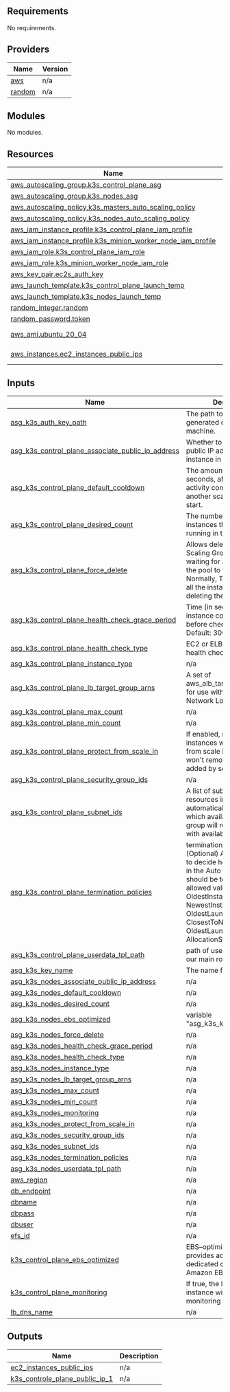 <!-- BEGIN_TF_DOCS -->
## Requirements

No requirements.

## Providers

| Name | Version |
|------|---------|
| <a name="provider_aws"></a> [aws](#provider\_aws) | n/a |
| <a name="provider_random"></a> [random](#provider\_random) | n/a |

## Modules

No modules.

## Resources

| Name | Type |
|------|------|
| [aws_autoscaling_group.k3s_control_plane_asg](https://registry.terraform.io/providers/hashicorp/aws/latest/docs/resources/autoscaling_group) | resource |
| [aws_autoscaling_group.k3s_nodes_asg](https://registry.terraform.io/providers/hashicorp/aws/latest/docs/resources/autoscaling_group) | resource |
| [aws_autoscaling_policy.k3s_masters_auto_scaling_policy](https://registry.terraform.io/providers/hashicorp/aws/latest/docs/resources/autoscaling_policy) | resource |
| [aws_autoscaling_policy.k3s_nodes_auto_scaling_policy](https://registry.terraform.io/providers/hashicorp/aws/latest/docs/resources/autoscaling_policy) | resource |
| [aws_iam_instance_profile.k3s_control_plane_iam_profile](https://registry.terraform.io/providers/hashicorp/aws/latest/docs/resources/iam_instance_profile) | resource |
| [aws_iam_instance_profile.k3s_minion_worker_node_iam_profile](https://registry.terraform.io/providers/hashicorp/aws/latest/docs/resources/iam_instance_profile) | resource |
| [aws_iam_role.k3s_control_plane_iam_role](https://registry.terraform.io/providers/hashicorp/aws/latest/docs/resources/iam_role) | resource |
| [aws_iam_role.k3s_minion_worker_node_iam_role](https://registry.terraform.io/providers/hashicorp/aws/latest/docs/resources/iam_role) | resource |
| [aws_key_pair.ec2s_auth_key](https://registry.terraform.io/providers/hashicorp/aws/latest/docs/resources/key_pair) | resource |
| [aws_launch_template.k3s_control_plane_launch_temp](https://registry.terraform.io/providers/hashicorp/aws/latest/docs/resources/launch_template) | resource |
| [aws_launch_template.k3s_nodes_launch_temp](https://registry.terraform.io/providers/hashicorp/aws/latest/docs/resources/launch_template) | resource |
| [random_integer.random](https://registry.terraform.io/providers/hashicorp/random/latest/docs/resources/integer) | resource |
| [random_password.token](https://registry.terraform.io/providers/hashicorp/random/latest/docs/resources/password) | resource |
| [aws_ami.ubuntu_20_04](https://registry.terraform.io/providers/hashicorp/aws/latest/docs/data-sources/ami) | data source |
| [aws_instances.ec2_instances_public_ips](https://registry.terraform.io/providers/hashicorp/aws/latest/docs/data-sources/instances) | data source |

## Inputs

| Name | Description | Type | Default | Required |
|------|-------------|------|---------|:--------:|
| <a name="input_asg_k3s_auth_key_path"></a> [asg\_k3s\_auth\_key\_path](#input\_asg\_k3s\_auth\_key\_path) | The path to the public key generated on our local machine. | `string` | n/a | yes |
| <a name="input_asg_k3s_control_plane_associate_public_ip_address"></a> [asg\_k3s\_control\_plane\_associate\_public\_ip\_address](#input\_asg\_k3s\_control\_plane\_associate\_public\_ip\_address) | Whether to associate a public IP address with an instance in a VPC. | `string` | n/a | yes |
| <a name="input_asg_k3s_control_plane_default_cooldown"></a> [asg\_k3s\_control\_plane\_default\_cooldown](#input\_asg\_k3s\_control\_plane\_default\_cooldown) | The amount of time, in seconds, after a scaling activity completes before another scaling activity can start. | `any` | n/a | yes |
| <a name="input_asg_k3s_control_plane_desired_count"></a> [asg\_k3s\_control\_plane\_desired\_count](#input\_asg\_k3s\_control\_plane\_desired\_count) | The number of Amazon EC2 instances that should be running in the group. | `any` | n/a | yes |
| <a name="input_asg_k3s_control_plane_force_delete"></a> [asg\_k3s\_control\_plane\_force\_delete](#input\_asg\_k3s\_control\_plane\_force\_delete) | Allows deleting the Auto Scaling Group without waiting for all instances in the pool to terminate. Normally, Terraform drains all the instances before deleting the group. | `any` | n/a | yes |
| <a name="input_asg_k3s_control_plane_health_check_grace_period"></a> [asg\_k3s\_control\_plane\_health\_check\_grace\_period](#input\_asg\_k3s\_control\_plane\_health\_check\_grace\_period) | Time (in seconds) after instance comes into service before checking health. Default: 300 | `any` | n/a | yes |
| <a name="input_asg_k3s_control_plane_health_check_type"></a> [asg\_k3s\_control\_plane\_health\_check\_type](#input\_asg\_k3s\_control\_plane\_health\_check\_type) | EC2 or ELB. Controls how health checking is done. | `any` | n/a | yes |
| <a name="input_asg_k3s_control_plane_instance_type"></a> [asg\_k3s\_control\_plane\_instance\_type](#input\_asg\_k3s\_control\_plane\_instance\_type) | n/a | `any` | n/a | yes |
| <a name="input_asg_k3s_control_plane_lb_target_group_arns"></a> [asg\_k3s\_control\_plane\_lb\_target\_group\_arns](#input\_asg\_k3s\_control\_plane\_lb\_target\_group\_arns) | A set of aws\_alb\_target\_group ARNs, for use with Application or Network Load Balancing. | `any` | n/a | yes |
| <a name="input_asg_k3s_control_plane_max_count"></a> [asg\_k3s\_control\_plane\_max\_count](#input\_asg\_k3s\_control\_plane\_max\_count) | n/a | `any` | n/a | yes |
| <a name="input_asg_k3s_control_plane_min_count"></a> [asg\_k3s\_control\_plane\_min\_count](#input\_asg\_k3s\_control\_plane\_min\_count) | n/a | `any` | n/a | yes |
| <a name="input_asg_k3s_control_plane_protect_from_scale_in"></a> [asg\_k3s\_control\_plane\_protect\_from\_scale\_in](#input\_asg\_k3s\_control\_plane\_protect\_from\_scale\_in) | If enabled, newly launched instances will be protected from scale in by default. It won't remove instances added by scale out. | `any` | n/a | yes |
| <a name="input_asg_k3s_control_plane_security_group_ids"></a> [asg\_k3s\_control\_plane\_security\_group\_ids](#input\_asg\_k3s\_control\_plane\_security\_group\_ids) | n/a | `any` | n/a | yes |
| <a name="input_asg_k3s_control_plane_subnet_ids"></a> [asg\_k3s\_control\_plane\_subnet\_ids](#input\_asg\_k3s\_control\_plane\_subnet\_ids) | A list of subnet IDs to launch resources in. Subnets automatically determine which availability zones the group will reside. Conflicts with availability\_zones. | `any` | n/a | yes |
| <a name="input_asg_k3s_control_plane_termination_policies"></a> [asg\_k3s\_control\_plane\_termination\_policies](#input\_asg\_k3s\_control\_plane\_termination\_policies) | termination\_policies (Optional) A list of policies to decide how the instances in the Auto Scaling Group should be terminated. The allowed values are OldestInstance, NewestInstance, OldestLaunchConfiguration, ClosestToNextInstanceHour, OldestLaunchTemplate, AllocationStrategy, Default. | `any` | n/a | yes |
| <a name="input_asg_k3s_control_plane_userdata_tpl_path"></a> [asg\_k3s\_control\_plane\_userdata\_tpl\_path](#input\_asg\_k3s\_control\_plane\_userdata\_tpl\_path) | path of userdata.tpl file in our main root directory | `string` | n/a | yes |
| <a name="input_asg_k3s_key_name"></a> [asg\_k3s\_key\_name](#input\_asg\_k3s\_key\_name) | The name for the key pair. | `string` | n/a | yes |
| <a name="input_asg_k3s_nodes_associate_public_ip_address"></a> [asg\_k3s\_nodes\_associate\_public\_ip\_address](#input\_asg\_k3s\_nodes\_associate\_public\_ip\_address) | n/a | `any` | n/a | yes |
| <a name="input_asg_k3s_nodes_default_cooldown"></a> [asg\_k3s\_nodes\_default\_cooldown](#input\_asg\_k3s\_nodes\_default\_cooldown) | n/a | `any` | n/a | yes |
| <a name="input_asg_k3s_nodes_desired_count"></a> [asg\_k3s\_nodes\_desired\_count](#input\_asg\_k3s\_nodes\_desired\_count) | n/a | `any` | n/a | yes |
| <a name="input_asg_k3s_nodes_ebs_optimized"></a> [asg\_k3s\_nodes\_ebs\_optimized](#input\_asg\_k3s\_nodes\_ebs\_optimized) | variable "asg\_k3s\_key\_name" {} | `any` | n/a | yes |
| <a name="input_asg_k3s_nodes_force_delete"></a> [asg\_k3s\_nodes\_force\_delete](#input\_asg\_k3s\_nodes\_force\_delete) | n/a | `any` | n/a | yes |
| <a name="input_asg_k3s_nodes_health_check_grace_period"></a> [asg\_k3s\_nodes\_health\_check\_grace\_period](#input\_asg\_k3s\_nodes\_health\_check\_grace\_period) | n/a | `any` | n/a | yes |
| <a name="input_asg_k3s_nodes_health_check_type"></a> [asg\_k3s\_nodes\_health\_check\_type](#input\_asg\_k3s\_nodes\_health\_check\_type) | n/a | `any` | n/a | yes |
| <a name="input_asg_k3s_nodes_instance_type"></a> [asg\_k3s\_nodes\_instance\_type](#input\_asg\_k3s\_nodes\_instance\_type) | n/a | `any` | n/a | yes |
| <a name="input_asg_k3s_nodes_lb_target_group_arns"></a> [asg\_k3s\_nodes\_lb\_target\_group\_arns](#input\_asg\_k3s\_nodes\_lb\_target\_group\_arns) | n/a | `any` | n/a | yes |
| <a name="input_asg_k3s_nodes_max_count"></a> [asg\_k3s\_nodes\_max\_count](#input\_asg\_k3s\_nodes\_max\_count) | n/a | `any` | n/a | yes |
| <a name="input_asg_k3s_nodes_min_count"></a> [asg\_k3s\_nodes\_min\_count](#input\_asg\_k3s\_nodes\_min\_count) | n/a | `any` | n/a | yes |
| <a name="input_asg_k3s_nodes_monitoring"></a> [asg\_k3s\_nodes\_monitoring](#input\_asg\_k3s\_nodes\_monitoring) | n/a | `any` | n/a | yes |
| <a name="input_asg_k3s_nodes_protect_from_scale_in"></a> [asg\_k3s\_nodes\_protect\_from\_scale\_in](#input\_asg\_k3s\_nodes\_protect\_from\_scale\_in) | n/a | `any` | n/a | yes |
| <a name="input_asg_k3s_nodes_security_group_ids"></a> [asg\_k3s\_nodes\_security\_group\_ids](#input\_asg\_k3s\_nodes\_security\_group\_ids) | n/a | `any` | n/a | yes |
| <a name="input_asg_k3s_nodes_subnet_ids"></a> [asg\_k3s\_nodes\_subnet\_ids](#input\_asg\_k3s\_nodes\_subnet\_ids) | n/a | `any` | n/a | yes |
| <a name="input_asg_k3s_nodes_termination_policies"></a> [asg\_k3s\_nodes\_termination\_policies](#input\_asg\_k3s\_nodes\_termination\_policies) | n/a | `any` | n/a | yes |
| <a name="input_asg_k3s_nodes_userdata_tpl_path"></a> [asg\_k3s\_nodes\_userdata\_tpl\_path](#input\_asg\_k3s\_nodes\_userdata\_tpl\_path) | n/a | `any` | n/a | yes |
| <a name="input_aws_region"></a> [aws\_region](#input\_aws\_region) | n/a | `any` | n/a | yes |
| <a name="input_db_endpoint"></a> [db\_endpoint](#input\_db\_endpoint) | n/a | `any` | n/a | yes |
| <a name="input_dbname"></a> [dbname](#input\_dbname) | n/a | `any` | n/a | yes |
| <a name="input_dbpass"></a> [dbpass](#input\_dbpass) | n/a | `any` | n/a | yes |
| <a name="input_dbuser"></a> [dbuser](#input\_dbuser) | n/a | `any` | n/a | yes |
| <a name="input_efs_id"></a> [efs\_id](#input\_efs\_id) | n/a | `any` | n/a | yes |
| <a name="input_k3s_control_plane_ebs_optimized"></a> [k3s\_control\_plane\_ebs\_optimized](#input\_k3s\_control\_plane\_ebs\_optimized) | EBS–optimized instance provides additional, dedicated capacity for Amazon EBS I/O | `any` | n/a | yes |
| <a name="input_k3s_control_plane_monitoring"></a> [k3s\_control\_plane\_monitoring](#input\_k3s\_control\_plane\_monitoring) | If true, the launched EC2 instance will have detailed monitoring enabled. | `string` | n/a | yes |
| <a name="input_lb_dns_name"></a> [lb\_dns\_name](#input\_lb\_dns\_name) | n/a | `any` | n/a | yes |

## Outputs

| Name | Description |
|------|-------------|
| <a name="output_ec2_instances_public_ips"></a> [ec2\_instances\_public\_ips](#output\_ec2\_instances\_public\_ips) | n/a |
| <a name="output_k3s_controle_plane_public_ip_1"></a> [k3s\_controle\_plane\_public\_ip\_1](#output\_k3s\_controle\_plane\_public\_ip\_1) | n/a |
<!-- END_TF_DOCS -->